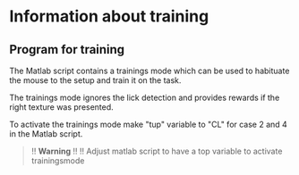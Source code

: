 # Information about training

## Program for training

The Matlab script contains a trainings mode which can be used to habituate the mouse to the setup and train it on the task.

The trainings mode ignores the lick detection and provides rewards if the right texture was presented.

To activate the trainings mode make "tup" variable to "CL" for case 2 and 4 in the Matlab script.



>!! **Warning** 
>!!
>!! Adjust matlab script to have a top variable to activate trainingsmode

